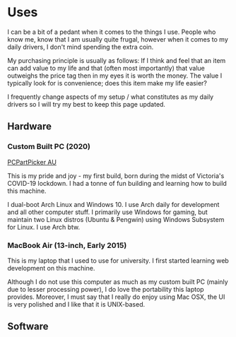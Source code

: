# Uses

I can be a bit of a pedant when it comes to the things I use. People who know me, know that I am usually quite frugal, however when it comes to my daily drivers, I don't mind spending the extra coin.

My purchasing principle is usually as follows: If I think and feel that an item can add value to my life and that (often most importantly) that value outweighs the price tag then in my eyes it is worth the money. The value I typically look for is convenience; does this item make my life easier?

I frequently change aspects of my setup / what constitutes as my daily drivers so I will try my best to keep this page updated.

## Hardware

### Custom Built PC (2020)

[PCPartPicker AU](https://au.pcpartpicker.com/user/ioalex/saved/df3Xyc#)

This is my pride and joy - my first build, born during the midst of Victoria's COVID-19 lockdown. I had a tonne of fun building and learning how to build this machine. 

I dual-boot Arch Linux and Windows 10. I use Arch daily for development and all other computer stuff. I primarily use Windows for gaming, but maintain two Linux distros (Ubuntu & Pengwin) using Windows Subsystem for Linux. I use Arch btw.

### MacBook Air (13-inch, Early 2015)

This is my laptop that I used to use for university. I first started learning web development on this machine. 

Although I do not use this computer as much as my custom built PC (mainly due to lesser processing power), I do love the portability this laptop provides. Moreover, I must say that I really do enjoy using Mac OSX, the UI is very polished and I like that it is UNIX-based.

## Software